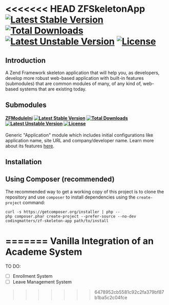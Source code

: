 <<<<<<< HEAD
ZFSkeletonApp [![Latest Stable Version](https://poser.pugx.org/codingmatters/zf-skeleton-app/v/stable.svg)](https://packagist.org/packages/codingmatters/zf-skeleton-app) [![Total Downloads](https://poser.pugx.org/codingmatters/zf-skeleton-app/downloads.svg)](https://packagist.org/packages/codingmatters/zf-skeleton-app) [![Latest Unstable Version](https://poser.pugx.org/codingmatters/zf-skeleton-app/v/unstable.svg)](https://packagist.org/packages/codingmatters/zf-skeleton-app) [![License](https://poser.pugx.org/codingmatters/zf-skeleton-app/license.svg)](https://packagist.org/packages/codingmatters/zf-skeleton-app)
=============

Introduction
------------

A Zend Framework skeleton application that will help you, as developers, develop more robust web-based application with built-in features (submodules) that are common modules of many, of any kind of, web-based systems that are existing today.


Submodules
----------

#### [ZFModuleIni](https://github.com/CodingMatters/ZFModuleIni) [![Latest Stable Version](https://poser.pugx.org/codingmatters/zf-module-ini/v/stable.svg)](https://packagist.org/packages/codingmatters/zf-module-ini) [![Total Downloads](https://poser.pugx.org/codingmatters/zf-module-ini/downloads.svg)](https://packagist.org/packages/codingmatters/zf-module-ini) [![Latest Unstable Version](https://poser.pugx.org/codingmatters/zf-module-ini/v/unstable.svg)](https://packagist.org/packages/codingmatters/zf-module-ini) [![License](https://poser.pugx.org/codingmatters/zf-module-ini/license.svg)](https://packagist.org/packages/codingmatters/zf-module-ini) 

Generic "Application" module which includes initial configurations like application name, site URL and company/developer name. Learn more about its features [here](https://github.com/CodingMatters/ZFModuleIni#features).

Installation
------------

Using Composer (recommended)
----------------------------
The recommended way to get a working copy of this project is to clone the repository
and use `composer` to install dependencies using the `create-project` command:

    curl -s https://getcomposer.org/installer | php --
    php composer.phar create-project --prefer-source --no-dev codingmatters/zf-skeleton-app path/to/install
=======
Vanilla Integration of an Academe System 
========

TO DO:
 - [ ] Enrollment System
 - [ ] Leave Management System
>>>>>>> 6478952cb5581c92c2fa379bf87b1ba5c2c04fce
